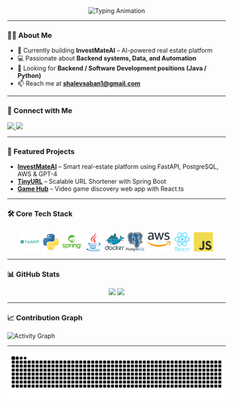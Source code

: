 <!-- אנימציית כתיבה -->
<p align="center">
  <img src="https://readme-typing-svg.herokuapp.com?size=28&duration=4000&color=2AA889&center=true&vCenter=true&width=600&lines=Hi!+I'm+Shalev;Backend+%26+AI+Developer;FastAPI+%7C+Spring+Boot+%7C+AWS" alt="Typing Animation" />
</p>

---

### 👨‍💻 About Me
- 🔭 Currently building **InvestMateAI** – AI-powered real estate platform
- 💻 Passionate about **Backend systems, Data, and Automation**
- 🎯 Looking for **Backend / Software Development positions (Java / Python)**
- 📫 Reach me at **shalevsaban1@gmail.com**

---

### 🔗 Connect with Me
<p align="left">
  <a href="https://linkedin.com/in/YOUR_LINKEDIN" target="_blank">
    <img src="https://img.shields.io/badge/LinkedIn-blue?logo=linkedin&logoColor=white" height="30"/>
  </a>
  <a href="https://instagram.com/YOUR_INSTAGRAM" target="_blank">
    <img src="https://img.shields.io/badge/Instagram-E4405F?logo=instagram&logoColor=white" height="30"/>
  </a>
</p>

---

### 🚀 Featured Projects
- **[InvestMateAI](https://github.com/ShalevSaban/InvestMateAI)** – Smart real-estate platform using FastAPI, PostgreSQL, AWS & GPT-4  
- **[TinyURL](https://github.com/ShalevSaban/tinyUrl)** – Scalable URL Shortener with Spring Boot
- **[Game Hub](https://github.com/ShalevSaban/Game-Hub)** – Video game discovery web app with React.ts  

---

### 🛠 Core Tech Stack
<p align="center">
  <img src="https://raw.githubusercontent.com/devicons/devicon/master/icons/fastapi/fastapi-original-wordmark.svg" width="45" height="45"/>
  <img src="https://raw.githubusercontent.com/devicons/devicon/master/icons/python/python-original.svg" width="45" height="45"/>
  <img src="https://raw.githubusercontent.com/devicons/devicon/master/icons/spring/spring-original-wordmark.svg" width="45" height="45"/>
  <img src="https://raw.githubusercontent.com/devicons/devicon/master/icons/java/java-original.svg" width="45" height="45"/>
  <img src="https://raw.githubusercontent.com/devicons/devicon/master/icons/docker/docker-original-wordmark.svg" width="45" height="45"/>
  <img src="https://raw.githubusercontent.com/devicons/devicon/master/icons/postgresql/postgresql-original-wordmark.svg" width="45" height="45"/>
  <img src="https://raw.githubusercontent.com/devicons/devicon/master/icons/amazonwebservices/amazonwebservices-original-wordmark.svg" width="55" height="55"/>
  <img src="https://raw.githubusercontent.com/devicons/devicon/master/icons/react/react-original-wordmark.svg" width="45" height="45"/>
  <img src="https://raw.githubusercontent.com/devicons/devicon/master/icons/javascript/javascript-original.svg" width="45" height="45"/>
</p>

---

### 📊 GitHub Stats
<p align="center">
  <img src="https://github-readme-stats.vercel.app/api?username=shalevsaban&show_icons=true&theme=radical" height="160"/>
  <img src="https://github-readme-streak-stats.herokuapp.com/?user=shalevsaban&theme=radical" height="160"/>
</p>

---

### 📈 Contribution Graph
![Activity Graph](https://github-readme-activity-graph.vercel.app/graph?username=shalevsaban&theme=react-dark)

---

![Snake animation](https://github.com/shalevsaban/shalevsaban/blob/output/snake.svg)

